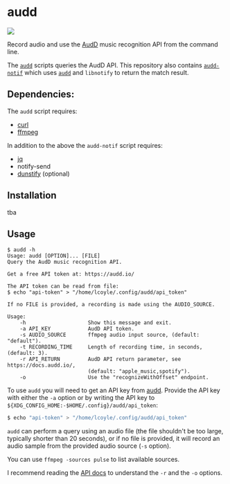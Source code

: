 # audd
<a href="./LICENSE.md"><img src="https://img.shields.io/badge/license-MIT-blue.svg"></a>

Record audio and use the [AudD](https://audd.io) music recognition API from the command line.

The [`audd`](./audd) scripts queries the AudD API. This repository also contains [`audd-notif`](./audd-notif) which uses [`audd`](./audd) and `libnotify` to return the match result.

## Dependencies:
The `audd` script requires:
* [curl](https://github.com/curl/curl)
* [ffmpeg](https://git.ffmpeg.org/ffmpeg.git)

In addition to the above the `audd-notif` script requires:
* [jq](https://github.com/stedolan/jq)
* notify-send
* [dunstify](https://github.com/dunst-project/dunst) (optional)

## Installation

tba

## Usage
```
$ audd -h
Usage: audd [OPTION]... [FILE]
Query the AudD music recognition API.

Get a free API token at: https://audd.io/

The API token can be read from file:
$ echo "api-token" > "/home/lcoyle/.config/audd/api_token"

If no FILE is provided, a recording is made using the AUDIO_SOURCE.

Usage:
    -h                    Show this message and exit.
    -a API_KEY            AudD API token.
    -s AUDIO_SOURCE       ffmpeg audio input source, (default: "default").
    -t RECORDING_TIME     Length of recording time, in seconds, (default: 3).
    -r API_RETURN         AudD API return parameter, see https://docs.audd.io/,
                          (default: "apple_music,spotify").
    -o                    Use the "recognizeWithOffset" endpoint.
```

To use `audd` you will need to get an API key from [audd]([https://audd.io).
Provide the API key with either the `-a` option or by writing the API key to `${XDG_CONFIG_HOME:-$HOME/.config}/audd/api_token`:

```sh
$ echo "api-token" > "/home/lcoyle/.config/audd/api_token"
```

`audd` can perform a query using an audio file (the file shouldn't be too large, typically shorter than 20 seconds), or if no file is provided, it will record an audio sample from the provided audio source (`-s` option).

You can use `ffmpeg -sources pulse` to list available sources.

I recommend reading the [API docs](https://docs.audd.io/) to understand the `-r` and the `-o` options.
